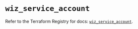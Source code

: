 # `wiz_service_account`

Refer to the Terraform Registry for docs: [`wiz_service_account`](https://registry.terraform.io/providers/axtongrams/wiz/1.2.5/docs/resources/service_account).
